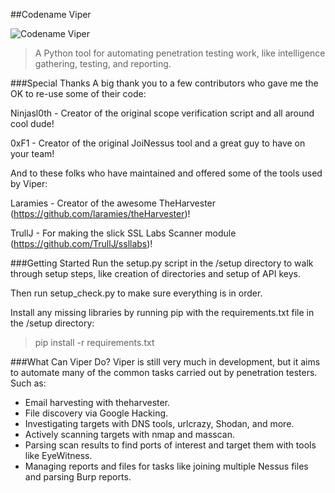 ##Codename Viper

![Codename Viper](https://upload.wikimedia.org/wikipedia/en/8/8e/Cobra_Viper_Figure.jpg)

>A Python tool for automating penetration testing work, like intelligence gathering, testing, and reporting.

###Special Thanks
A big thank you to a few contributors who gave me the OK to re-use some of their code:

Ninjasl0th - Creator of the original scope verification script and all around cool dude!

0xF1 - Creator of the original JoiNessus tool and a great guy to have on your team!

And to these folks who have maintained and offered some of the tools used by Viper:

Laramies - Creator of the awesome TheHarvester (https://github.com/laramies/theHarvester)!

TrullJ - For making the slick SSL Labs Scanner module (https://github.com/TrullJ/ssllabs)!

###Getting Started
Run the setup.py script in the /setup directory to walk through setup steps, like creation of directories and setup of API keys.

Then run setup_check.py to make sure everything is in order.

Install any missing libraries by running pip with the requirements.txt file in the /setup directory:

>pip install -r requirements.txt

###What Can Viper Do?
Viper is still very much in development, but it aims to automate many of the common tasks carried out by penetration testers. Such as:
* Email harvesting with theharvester.
* File discovery via Google Hacking.
* Investigating targets with DNS tools, urlcrazy, Shodan, and more.
* Actively scanning targets with nmap and masscan.
* Parsing scan results to find ports of interest and target them with tools like EyeWitness.
* Managing reports and files for tasks like joining multiple Nessus files and parsing Burp reports.

